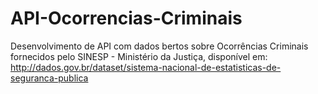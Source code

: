 # API-Ocorrencias-Criminais

Desenvolvimento de API com dados bertos sobre Ocorrências Criminais fornecidos pelo SINESP - Ministério da Justiça, disponível em: http://dados.gov.br/dataset/sistema-nacional-de-estatisticas-de-seguranca-publica

